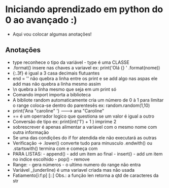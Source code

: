 # Iniciando aprendizado em python do 0 ao avançado :) 
- Aqui vou colocar algumas anotações!

## Anotações
- type reconhece o tipo da variável - type é uma CLASSE
- .format() insere nas chaves a variavel ex: print('Olá {} ' .format(nome))
- {:.3f} é igual a 3 casa decimais flutuantes
- end = '' não quebra a linha entre os print e se add algo nas aspas ele add mas não quebra a linha mesmo assim 
- \n quebra a linha mesmo que seja em um print só
- Comando import importa a biblioteca 
- A bibliote random automaticamente cria um número de 0 à 1 para limitar o range coloca-se dentro do parentesês ex: random.random(1,10)
- print('Ana "caroline" ')  ---> ana "Caroline"
- == é um operrador logico que questiona se um valor é igual a outro 
- Conversão de tipo ex: print(int('1') + 1 ) imprime 2 
- sobrescrever é apenas alimentar a variavel com o mesmo nome com outra informação
- Se uma das condições do if for atendida ele não executará as outras
- Verificação -> 
                    .lower() converte tudo para minusculo
                    .endwith() ou .startswith() termina com e começa com
- PARA LISTAS:
            - append() - add um item ao final
            - insert() - add um item no indice escolhido
            - pop() - remove
- Range:
        - gera números
        - o ultimo numero do range não entra
- Variável _(underline) é uma variavel criada mas não usada
- Fatiamento[i:f:p] [::]
Obs.: a função len retorna a qtd
de caracteres da str